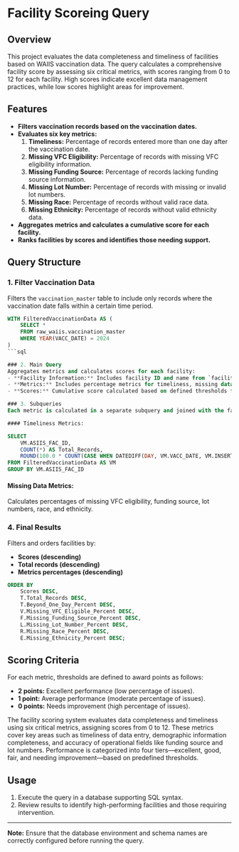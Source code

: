 
# Facility Scoreing Query

## Overview
This project evaluates the data completeness and timeliness of facilities based on WAIIS vaccination data. The query calculates a comprehensive facility score by assessing six critical metrics, with scores ranging from 0 to 12 for each facility. High scores indicate excellent data management practices, while low scores highlight areas for improvement.

## Features
- **Filters vaccination records based on the vaccination dates.**
- **Evaluates six key metrics:**
  1. **Timeliness:** Percentage of records entered more than one day after the vaccination date.
  2. **Missing VFC Eligibility:** Percentage of records with missing VFC eligibility information.
  3. **Missing Funding Source:** Percentage of records lacking funding source information.
  4. **Missing Lot Number:** Percentage of records with missing or invalid lot numbers.
  5. **Missing Race:** Percentage of records without valid race data.
  6. **Missing Ethnicity:** Percentage of records without valid ethnicity data.
- **Aggregates metrics and calculates a cumulative score for each facility.**
- **Ranks facilities by scores and identifies those needing support.**

## Query Structure

### 1. Filter Vaccination Data
Filters the `vaccination_master` table to include only records where the vaccination date falls within a certain time period.

```sql
WITH FilteredVaccinationData AS (
    SELECT *
    FROM raw_waiis.vaccination_master
    WHERE YEAR(VACC_DATE) = 2024
)
```sql

### 2. Main Query
Aggregates metrics and calculates scores for each facility:
- **Facility Information:** Includes facility ID and name from `facility_master`.
- **Metrics:** Includes percentage metrics for timeliness, missing data, and more.
- **Scores:** Cumulative score calculated based on defined thresholds for each metric.

### 3. Subqueries
Each metric is calculated in a separate subquery and joined with the facility master table:

#### Timeliness Metrics:

SELECT
    VM.ASIIS_FAC_ID,
    COUNT(*) AS Total_Records,
    ROUND(100.0 * COUNT(CASE WHEN DATEDIFF(DAY, VM.VACC_DATE, VM.INSERT_STAMP) > 1 THEN 1 ELSE NULL END) / COUNT(*), 2) AS Beyond_One_Day_Percent
FROM FilteredVaccinationData AS VM
GROUP BY VM.ASIIS_FAC_ID
```

#### Missing Data Metrics:
Calculates percentages of missing VFC eligibility, funding source, lot numbers, race, and ethnicity.

### 4. Final Results
Filters and orders facilities by:
- **Scores (descending)**
- **Total records (descending)**
- **Metrics percentages (descending)**

```sql
ORDER BY
    Scores DESC,
    T.Total_Records DESC,
    T.Beyond_One_Day_Percent DESC,
    V.Missing_VFC_Eligible_Percent DESC,
    F.Missing_Funding_Source_Percent DESC,
    L.Missing_Lot_Number_Percent DESC,
    R.Missing_Race_Percent DESC,
    E.Missing_Ethnicity_Percent DESC;
```

## Scoring Criteria
For each metric, thresholds are defined to award points as follows:
- **2 points:** Excellent performance (low percentage of issues).
- **1 point:** Average performance (moderate percentage of issues).
- **0 points:** Needs improvement (high percentage of issues).

The facility scoring system evaluates data completeness and timeliness using six critical metrics, assigning scores from 0 to 12. 
These metrics cover key areas such as timeliness of data entry, demographic information completeness, and accuracy of operational fields like funding source and lot numbers. 
Performance is categorized into four tiers—excellent, good, fair, and needing improvement—based on predefined thresholds.

## Usage
1. Execute the query in a database supporting SQL syntax.
2. Review results to identify high-performing facilities and those requiring intervention.

---

**Note:** Ensure that the database environment and schema names are correctly configured before running the query.
```
